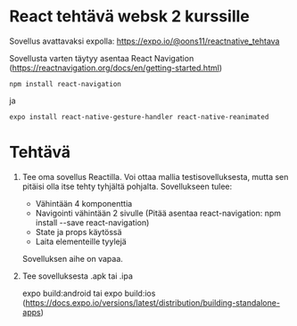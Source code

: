 # React tehtävä websk 2 kurssille 

Sovellus avattavaksi expolla: https://expo.io/@oons11/reactnative_tehtava

Sovellusta varten täytyy asentaa React Navigation (https://reactnavigation.org/docs/en/getting-started.html)

    npm install react-navigation

ja 

    expo install react-native-gesture-handler react-native-reanimated

# Tehtävä 

1) Tee oma sovellus Reactilla. Voi ottaa mallia testisovelluksesta, mutta sen pitäisi olla itse tehty tyhjältä pohjalta. Sovellukseen tulee:
        
      - Vähintään 4 komponenttia
      - Navigointi vähintään 2 sivulle (Pitää asentaa react-navigation: npm install --save react-navigation)
      - State ja props käytössä
      - Laita elementeille tyylejä

   Sovelluksen aihe on vapaa.

2) Tee sovelluksesta .apk tai .ipa

    expo build:android tai expo build:ios (https://docs.expo.io/versions/latest/distribution/building-standalone-apps)
